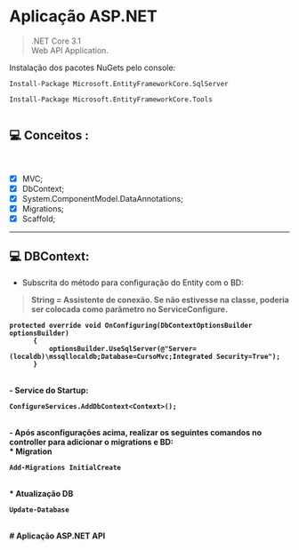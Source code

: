 # Aplicação ASP.NET

> .NET Core 3.1<br>
> Web API Application.<br>

Instalação dos pacotes NuGets pelo console:<br>
 ```
Install-Package Microsoft.EntityFrameworkCore.SqlServer

Install-Package Microsoft.EntityFrameworkCore.Tools


```

## 💻 Conceitos :
<br>

- [x] MVC; 
- [X] DbContext;
- [X] System.ComponentModel.DataAnnotations;
- [X] Migrations;
- [X] Scaffold;

___________________________________________________________________________________________________________________________________________
  ## 💻 DBContext:<br>
  
  - Subscrita do método para configuração do Entity com o BD:<b>
  > String = Assistente de conexão. Se não estivesse na classe, poderia ser colocada como parãmetro no ServiceConfigure.<br>
  
  ```
  protected override void OnConfiguring(DbContextOptionsBuilder optionsBuilder)
        {
            optionsBuilder.UseSqlServer(@"Server=(localdb)\mssqllocaldb;Database=CursoMvc;Integrated Security=True");
        }
  ```
  <br>
  - Service do Startup:<br>
  
  ```
  ConfigureServices.AddDbContext<Context>();
  ```
  
  <br>
  - Após asconfigurações acima, realizar os seguintes comandos no controller para adicionar o migrations e BD:<br>
  * Migration <br>
  
  ````
  Add-Migrations InitialCreate

  ````
  <br>
  * Atualização DB<br>
  
  ````
  Update-Database
  ````
  <br>
  # Aplicação ASP.NET API
